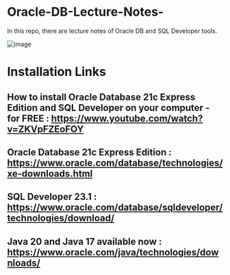 # Oracle-DB-Lecture-Notes-
In this repo, there are lecture notes of Oracle DB and SQL Developer tools.
 
![image](https://user-images.githubusercontent.com/5441882/235535781-a464ed38-f302-49cc-935c-382093715b34.png)
 
# Installation Links

## How to install Oracle Database 21c Express Edition and SQL Developer on your computer - for FREE : https://www.youtube.com/watch?v=ZKVpFZEoFOY
## Oracle Database 21c Express Edition : https://www.oracle.com/database/technologies/xe-downloads.html
## SQL Developer 23.1 : https://www.oracle.com/database/sqldeveloper/technologies/download/
## Java 20 and Java 17 available now : https://www.oracle.com/java/technologies/downloads/

